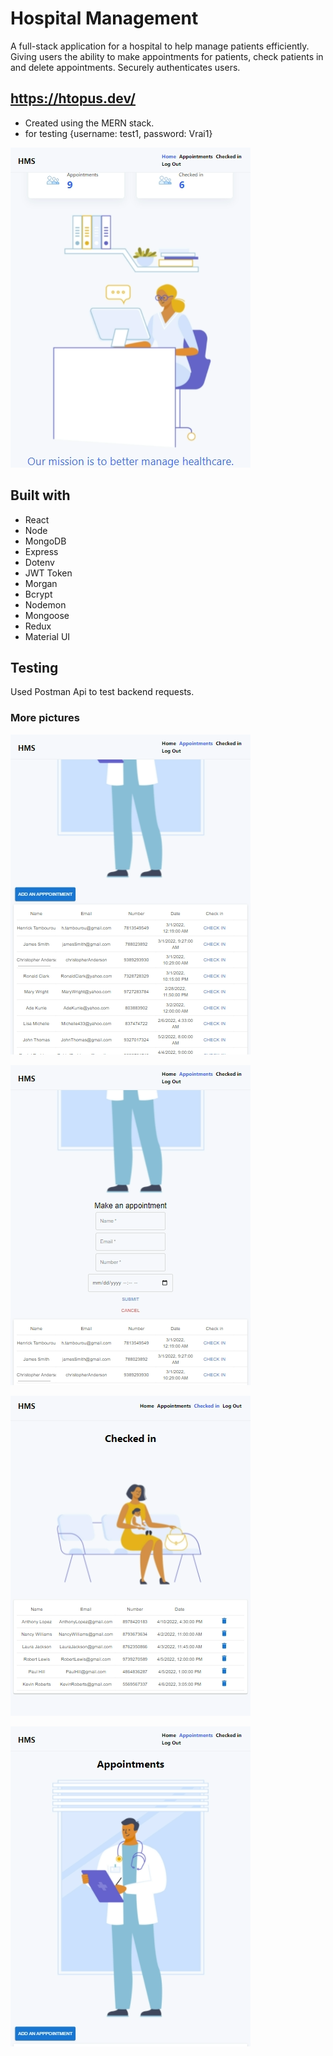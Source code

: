 # Hospital Management

A full-stack application for a hospital to help manage patients efficiently. Giving users the ability to make appointments for patients, check patients in and delete appointments. Securely authenticates users.

## https://htopus.dev/

- Created using the MERN stack.
- for testing {username: test1, password: Vrai1}

![View 1](client/public/view1.png)

## Built with

- React
- Node
- MongoDB
- Express
- Dotenv
- JWT Token
- Morgan
- Bcrypt
- Nodemon
- Mongoose
- Redux
- Material UI

## Testing

Used Postman Api to test backend requests.

### More pictures

![View 2](client/public/view2.png)

![View 3](client/public/view3.png)

![View 4](client/public/view4.png)

![View 5](client/public/view5.png)
